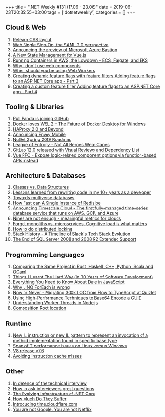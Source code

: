 +++
title = ".NET Weekly #131 (17.06 - 23.06)"
date = 2019-06-23T20:35:55+03:00
tags = ['dotnetweekly']
categories = []
+++

## Cloud & Web

1. [Relearn CSS layout](https://every-layout.dev/)
1. [Web Single Sign-On, the SAML 2.0 perspective](https://blog.theodo.com/2019/06/web-single-sign-on-the-saml-2-0-perspective/)
1. [Announcing the preview of Microsoft Azure Bastion](https://azure.microsoft.com/en-us/blog/announcing-the-preview-of-microsoft-azure-bastion/)
1. [A New State Management for Vue.js](https://medium.com/js-dojo/introducing-a-new-state-management-for-vue-js-b85be00b3299)
1. [Running Containers in AWS, the Lowdown - ECS, Fargate, and EKS](https://blog.pulumi.com/running-containers-in-aws-the-lowdown-ecs-fargate-and-eks)
1. [Why I don't use web components](https://dev.to/richharris/why-i-don-t-use-web-components-2cia)
1. [When should you be using Web Workers](https://dassur.ma/things/when-workers/)
1. [Creating dynamic feature flags with feature filters Adding feature flags to an ASP.NET Core app - Part 3](https://andrewlock.net/creating-dynamic-feature-flags-with-feature-filters-adding-feature-flags-to-an-asp-net-core-app-part-3/)
1. [Creating a custom feature filter Adding feature flags to an ASP.NET Core app - Part 4](https://andrewlock.net/creating-a-custom-feature-filter-adding-feature-flags-to-an-asp-net-core-app-part-4/)

<!--more-->

## Tooling & Libraries

1. [Pull Panda is joining GitHub](https://pullpanda.com/github)
1. [Docker loves WSL 2 – The Future of Docker Desktop for Windows](https://engineering.docker.com/2019/06/docker-hearts-wsl-2/)
1. [HAProxy 2.0 and Beyond](https://www.haproxy.com/blog/haproxy-2-0-and-beyond/)
1. [Announcing Envoy Mobile](https://eng.lyft.com/announcing-envoy-mobile-5c2067d9ade0)
1. [NuGet Spring 2019 Roadmap](https://devblogs.microsoft.com/nuget/nuget-spring-2019-roadmap/)
1. [League of Entropy - Not All Heroes Wear Capes](https://blog.cloudflare.com/league-of-entropy/)
1. [GitLab 12.0 released with Visual Reviews and Dependency List](https://about.gitlab.com/2019/06/22/gitlab-12-0-released/)
1. [Vue RFC - Expose logic-related component options via function-based APIs instead](https://github.com/vuejs/rfcs/blob/function-apis/active-rfcs/0000-function-api.md)

## Architecture & Databases

1. [Classes vs. Data Structures](http://blog.cleancoder.com/uncle-bob/2019/06/16/ObjectsAndDataStructures.html)
1. [Lessons learned from rewriting code in my 10+ years as a developer](http://huseyinpolatyuruk.com/2019/02/04/lessons-learned-from-rewriting-code-in-my-10-years-as-a-developer/)
1. [Towards multiverse databases](https://blog.acolyer.org/2019/06/17/towards-multiverse-databases/)
1. [How Fast can A Single Instance of Redis be](https://docs.keydb.dev/blog/2019/06/17/blog-post/)
1. [Announcing Timescale Cloud - The first fully-managed time-series database service that runs on AWS, GCP, and Azure](https://blog.timescale.com/timescale-cloud-first-fully-managed-time-series-database-service-runs-on-aws-gcp-azure/)
1. [Nines are not enough - meaningful metrics for clouds](https://blog.acolyer.org/2019/06/19/nines-are-not-enough/)
1. [Forget monoliths vs. microservices. Cognitive load is what matters](https://techbeacon.com/app-dev-testing/forget-monoliths-vs-microservices-cognitive-load-what-matters)
1. [How to do distributed locking](https://martin.kleppmann.com/2016/02/08/how-to-do-distributed-locking.html)
1. [Stack History - A Timeline of Slack's Tech Stack Evolution](https://stackshare.io/stack-history-timeline-slack-tech-stack-evolution)
1. [The End of SQL Server 2008 and 2008 R2 Extended Support](https://www.red-gate.com/simple-talk/sql/database-administration/the-end-of-sql-server-2008-and-2008-r2-extended-support/)

## Programming Languages

1. [Comparing the Same Project in Rust, Haskell, C++, Python, Scala and OCaml](http://thume.ca/2019/04/29/comparing-compilers-in-rust-haskell-c-and-python/)
1. [Things I Learnt The Hard Way (in 30 Years of Software Development)](https://blog.juliobiason.net/thoughts/things-i-learnt-the-hard-way/)
1. [Everything You Need to Know About Date in JavaScript](https://css-tricks.com/everything-you-need-to-know-about-date-in-javascript/)
1. [Why LINQ ForEach is wrong](https://twitter.com/korifey_ad/status/1141257997886337024?s=09)
1. [Now or Never - Migrating 300k LOC from Flow to TypeScript at Quizlet](https://medium.com/tech-quizlet/now-or-never-migrating-300k-loc-from-flow-to-typescript-at-quizlet-d3bae5830a1)
1. [Using High-Performance Techniques to Base64 Encode a GUID](https://www.stevejgordon.co.uk/using-high-performance-dotnetcore-csharp-techniques-to-base64-encode-a-guid)
1. [Understanding Worker Threads in Node.js](https://nodesource.com/blog/worker-threads-nodejs)
1. [Composition Root location](https://blog.ploeh.dk/2019/06/17/composition-root-location/)

## Runtime

1. [New IL instruction or new IL pattern to represent an invocation of a method implementation found in specific base type](https://github.com/dotnet/coreclr/issues/25156)
1. [Span of T performance issues on Linux versus Windows](https://github.com/dotnet/coreclr/issues/25195)
1. [V8 release v7.6](https://v8.dev/blog/v8-release-76)
1. [Avoiding instruction cache misses](https://pdziepak.github.io/2019/06/21/avoiding-icache-misses/)

## Other

1. [In defence of the technical interview](https://blog.plan99.net/in-defence-of-the-technical-interview-966f54a58927)
1. [How to ask interviewers great questions](https://medium.com/craft-blog/how-to-ask-interviewers-great-questions-3a0add17ba42)
1. [The Evolving Infrastructure of .NET Core](https://devblogs.microsoft.com/dotnet/the-evolving-infrastructure-of-net-core/)
1. [How Much Do They Suffer](https://www.yegor256.com/2019/06/19/how-much-they-suffer.html)
1. [Introducing time.cloudflare.com](https://blog.cloudflare.com/secure-time/)
1. [You are not Google. You are not Netflix](https://programmerfriend.com/not-google/)
